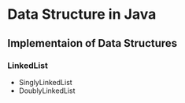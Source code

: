 # Data Structure in Java
## Implementaion of Data Structures
### LinkedList
- SinglyLinkedList
- DoublyLinkedList